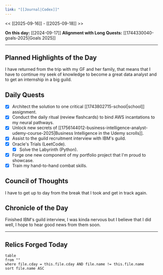 ```yaml
---
link: "[[Journal|Codex]]"
---
```

<< [[2025-09-16]] - [[2025-09-18]] >>

**On this day:** [[2024-09-17]]
**Alignment with Long Quests:** [[1744330040-goals-2025|Goals 2025]]

---
## Planned Highlights of the Day
I have returned from the trip with my GF and her family, that means that I have to continue my seek of knowledge to become a great data analyst and to get an internship in a big guild.

## Daily Quests
- [x] Architect the solution to one critical [[1743802715-school|school]] assignment.
- [x] Conduct the daily ritual (review flashcards) to bind AWS incantations to my neural pathways.
- [x] Unlock new secrets of [[1756144012-business-intelligence-analyst-udemy-course-2025|Business Intelligence in the Udemy scrolls]].
- [x] Assist to the guild recruitment interview with IBM's guild.
- [x] Oracle's Trials (LeetCode).
	- [x] Solve the Labyrinth (Python).
- [x] Forge one new component of my portfolio project that I'm proud to showcase.
- [x] Train my hand-to-hand combat skills.

## Council of Thoughts
I have to get up to day from the break that I took and get in track again.

## Chronicle of the Day
Finished IBM's guild interview, I was kinda nervous but I believe that I did well, I hope to hear good news from them soon.

---
## Relics Forged Today
```dataview
table
from ""
where file.cday = this.file.cday AND file.name != this.file.name
sort file.name ASC
```

